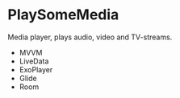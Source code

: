# PlaySomeMedia
Media player, plays audio, video and TV-streams.

- MVVM
- LiveData
- ExoPlayer
- Glide 
- Room

